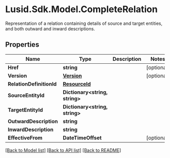 # Lusid.Sdk.Model.CompleteRelation
Representation of a relation containing details of source and target entities, and both outward and inward descriptions.

## Properties

Name | Type | Description | Notes
------------ | ------------- | ------------- | -------------
**Href** | **string** |  | [optional] 
**Version** | [**Version**](Version.md) |  | [optional] 
**RelationDefinitionId** | [**ResourceId**](ResourceId.md) |  | 
**SourceEntityId** | **Dictionary&lt;string, string&gt;** |  | 
**TargetEntityId** | **Dictionary&lt;string, string&gt;** |  | 
**OutwardDescription** | **string** |  | 
**InwardDescription** | **string** |  | 
**EffectiveFrom** | **DateTimeOffset** |  | [optional] 

[[Back to Model list]](../README.md#documentation-for-models) [[Back to API list]](../README.md#documentation-for-api-endpoints) [[Back to README]](../README.md)


